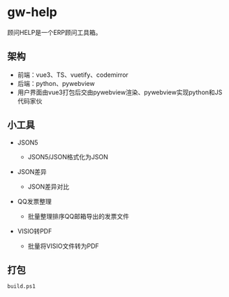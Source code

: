 # gw-help
顾问HELP是一个ERP顾问工具箱。

## 架构
- 前端：vue3、TS、vuetify、codemirror
- 后端：python、pywebview
- 用户界面由vue3打包后交由pywebview渲染、pywebview实现python和JS代码家伙

## 小工具
- JSON5
  - JSON5/JSON格式化为JSON

- JSON差异
  - JSON差异对比

- QQ发票整理
  - 批量整理排序QQ邮箱导出的发票文件

- VISIO转PDF
  - 批量将VISIO文件转为PDF

## 打包
```
build.ps1
```